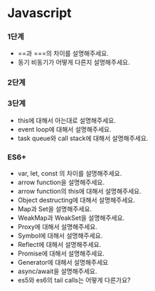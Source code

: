 # Javascript

### 1단계
- ==과 ===의 차이를 설명해주세요.
- 동기 비동기가 어떻게 다른지 설명해주세요.

### 2단계

### 3단계
- this에 대해서 아는대로 설명해주세요.
- event loop에 대해서 설명해주세요.
- task queue와 call stack에 대해서 설명해주세요.


### ES6+
- var, let, const 의 차이를 설명해주세요.
- arrow function을 설명해주세요.
- arrow function의 this에 대해서 설명해주세요.
- Object destructing에 대해서 설명해주세요.
- Map과 Set을 설명해주세요.
- WeakMap과 WeakSet을 설명해주세요.
- Proxy에 대해서 설명해주세요.
- Symbol에 대해서 설명해주세요.
- Reflect에 대해서 설명해주세요.
- Promise에 대해서 설명해주세요.
- Generator에 대해서 설명해주세요
- async/await을 설명해주세요.
- es5와 es6의 tail calls는 어떻게 다른가요?
